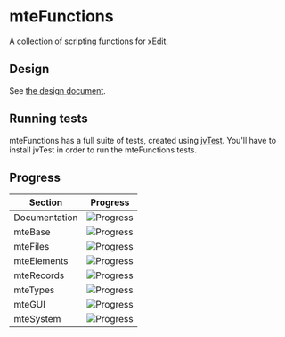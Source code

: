 # mteFunctions
A collection of scripting functions for xEdit.

## Design
See [the design document](https://docs.google.com/document/d/1MwqebB5IFW4mkQIih18_94smPPIFlk2Db_0YAoNh4rk/edit#).

## Running tests
mteFunctions has a full suite of tests, created using [jvTest](https://github.com/matortheeternal/jvTest).  You'll have to install jvTest in order to run the mteFunctions tests.

## Progress

| Section       | Progress                                  |
|---------------|-------------------------------------------|
| Documentation | ![Progress](http://progressed.io/bar/0)   |
| mteBase       | ![Progress](http://progressed.io/bar/100) |
| mteFiles      | ![Progress](http://progressed.io/bar/95)  |
| mteElements   | ![Progress](http://progressed.io/bar/90)  |
| mteRecords    | ![Progress](http://progressed.io/bar/5)   |
| mteTypes      | ![Progress](http://progressed.io/bar/100) |
| mteGUI        | ![Progress](http://progressed.io/bar/0)   |
| mteSystem     | ![Progress](http://progressed.io/bar/5)   |
